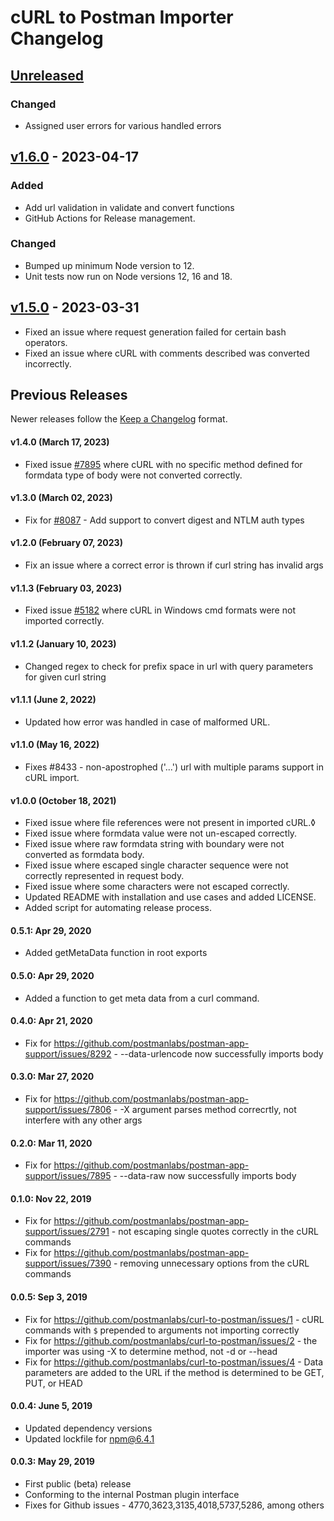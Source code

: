 # cURL to Postman Importer Changelog

## [Unreleased]

### Changed

-   Assigned user errors for various handled errors

## [v1.6.0] - 2023-04-17

### Added

-   Add url validation in validate and convert functions
-   GitHub Actions for Release management.

### Changed

-   Bumped up minimum Node version to 12.
-   Unit tests now run on Node versions 12, 16 and 18.

## [v1.5.0] - 2023-03-31

-   Fixed an issue where request generation failed for certain bash operators.
-   Fixed an issue where cURL with comments described was converted incorrectly.

## Previous Releases

Newer releases follow the [Keep a Changelog](https://keepachangelog.com) format.

#### v1.4.0 (March 17, 2023)

-   Fixed issue [#7895](https://github.com/postmanlabs/postman-app-support/issues/7895) where cURL with no specific method defined for formdata type of body were not converted correctly.

#### v1.3.0 (March 02, 2023)

-   Fix for [#8087](https://github.com/postmanlabs/postman-app-support/issues/8087) - Add support to convert digest and NTLM auth types

#### v1.2.0 (February 07, 2023)

-   Fix an issue where a correct error is thrown if curl string has invalid args

#### v1.1.3 (February 03, 2023)

-   Fixed issue [#5182](https://github.com/postmanlabs/postman-app-support/issues/5182) where cURL in Windows cmd formats were not imported correctly.

#### v1.1.2 (January 10, 2023)

-   Changed regex to check for prefix space in url with query parameters for given curl string

#### v1.1.1 (June 2, 2022)

-   Updated how error was handled in case of malformed URL.

#### v1.1.0 (May 16, 2022)

-   Fixes #8433 - non-apostrophed ('...') url with multiple params support in cURL import.

#### v1.0.0 (October 18, 2021)

-   Fixed issue where file references were not present in imported cURL.◊
-   Fixed issue where formdata value were not un-escaped correctly.
-   Fixed issue where raw formdata string with boundary were not converted as formdata body.
-   Fixed issue where escaped single character sequence were not correctly represented in request body.
-   Fixed issue where some characters were not escaped correctly.
-   Updated README with installation and use cases and added LICENSE.
-   Added script for automating release process.

#### 0.5.1: Apr 29, 2020

-   Added getMetaData function in root exports

#### 0.5.0: Apr 29, 2020

-   Added a function to get meta data from a curl command.

#### 0.4.0: Apr 21, 2020

-   Fix for <https://github.com/postmanlabs/postman-app-support/issues/8292> - --data-urlencode now successfully imports body

#### 0.3.0: Mar 27, 2020

-   Fix for <https://github.com/postmanlabs/postman-app-support/issues/7806> - -X argument parses method correcrtly, not interfere with any other args

#### 0.2.0: Mar 11, 2020

-   Fix for <https://github.com/postmanlabs/postman-app-support/issues/7895> - --data-raw now successfully imports body

#### 0.1.0: Nov 22, 2019

-   Fix for <https://github.com/postmanlabs/postman-app-support/issues/2791> - not escaping single quotes correctly in the cURL commands
-   Fix for <https://github.com/postmanlabs/postman-app-support/issues/7390> - removing unnecessary options from the cURL commands

#### 0.0.5: Sep 3, 2019

-   Fix for <https://github.com/postmanlabs/curl-to-postman/issues/1> - cURL commands with `$` prepended to arguments not importing correctly
-   Fix for <https://github.com/postmanlabs/curl-to-postman/issues/2> - the importer was using -X to determine method, not -d or --head
-   Fix for <https://github.com/postmanlabs/curl-to-postman/issues/4> - Data parameters are added to the URL if the method is determined to be GET, PUT, or HEAD

#### 0.0.4: June 5, 2019

-   Updated dependency versions
-   Updated lockfile for npm@6.4.1

#### 0.0.3: May 29, 2019

-   First public (beta) release
-   Conforming to the internal Postman plugin interface
-   Fixes for Github issues - 4770,3623,3135,4018,5737,5286, among others

[Unreleased]: https://github.com/postmanlabs/curl-to-postman/compare/v1.6.0...HEAD

[v1.6.0]: https://github.com/postmanlabs/curl-to-postman/compare/v1.5.0...v1.6.0

[v1.5.0]: https://github.com/postmanlabs/curl-to-postman/compare/1.4.0...1.5.0
